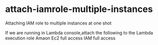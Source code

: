 # attach-iamrole-multiple-instances
Attaching IAM role to multiple instances at one shot 

If we are running in Lambda console,attach the following to the Lambda execution role
Amaon Ec2 full access
IAM full access




